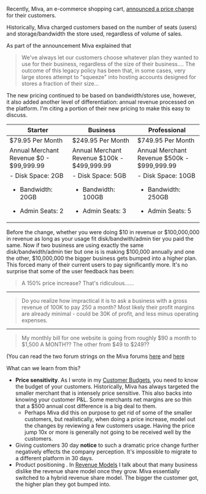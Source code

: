 Recently, Miva, an e-commerce shopping cart, [announced a price change](http://www.miva.com/miva-pricing-update) for their customers. 

Historically, Miva charged customers based on the number of seats (users) and storage/bandwidth the store used, regardless of volume of sales.

As part of the announcement Miva explained that
> We've always let our customers choose whatever plan they wanted to use for their business, regardless of the size of their business.... The outcome of this legacy policy has been that, in some cases, very large stores attempt to "squeeze" into hosting accounts designed for stores a fraction of their size...

The new pricing continued to be based on bandwidth/stores use, however, it also added another level of differentiation: annual revenue processed on the platform.  I'm citing a portion of their new pricing to make this easy to discuss.

<table>
<thead>
<tr>
  <th> Starter </th>
  <th> Business </th>
  <th> Professional </th>
</tr>
</thead>
<tbody>
<tr>
<td>$79.95 Per Month</td>
<td>$249.95 Per Month</td>
<td>$749.95 Per Month</td>
</tr>
<tr>
	<td>Annual Merchant Revenue $0 - $99,999.99</td>
	<td>Annual Merchant Revenue $100k - $499,999.99</td>
	<td>Annual Merchant Revenue $500k - $999,999.99</td>    
</tr>
<tr>
<td>
- Disk Space: 2GB

- Bandwidth: 20GB

- Admin Seats: 2
</td>
<td>
 - Disk Space: 5GB
 
- Bandwidth: 100GB
 
 - Admin Seats: 3
 </td>
<td>
 - Disk Space: 10GB
 
 - Bandwidth: 250GB
 
 - Admin Seats: 5
</td>    
</tr>
</tbody>
</table>

Before the change, whether you were doing $10 in revenue or $100,000,000 in revenue as long as your usage fit disk/bandwith/admin tier you paid the same. Now if two business are using exactly the same disk/bandwidth/admin tier but one is is making $100,000 annually and one the other, $10,000,000 the bigger business gets bumped into a higher plan. This forced many of their current users to pay significantly more. It's no surprise that some of the user feedback has been:

> A 150% price increase? That's ridiculous......  
---
>  Do you realize how impractical it is to ask a business with a gross revenue of 100K to pay 250 a month? Most likely their profit margins are already minimal - could be 30K of profit, and less minus operating expenses.
---
> My monthly bill for one website is going from roughly $90 a month to $1,500 A MONTH?? The other from $49 to $249?? 

(You can read the two forum strings on the Miva forums [here](http://extranet.miva.com/forums/showthread.php?116875-Update-on-Pricing-from-Miva-Inc/) and [here](http://extranet.miva.com/forums/showthread.php?116852-New-Pricing/ )

What can we learn from this?

- **Price sensitivity**. As I wrote in my [Customer Budgets](/3_Budgets/), you need to know the budget of your customers. Historically, Miva has always targeted the smaller merchant that is intensely price sensitive.  This also backs into knowing your customer P&L. Some merchants net margins are so thin that a $500 annual cost difference is a big deal to them.
	- Perhaps Miva did this on purpose to get rid of some of the smaller customers, but realistically, when doing a price increase, model out the changes by reviewing a few customers usage. Having the price jump 10x or more is generally not going to be received well by the customers. 
- Giving customers 30 day **notice** to such a dramatic price change further negatively effects the company perception. It's impossible to migrate to a different platform in 30 days.
- Product positioning . In [Revenue Models](/4_Models/) I talk about that many business dislike the revenue share model once they grow. Miva essentially switched to a hybrid revenue share model. The bigger the customer got, the higher plan they got bumped into.
